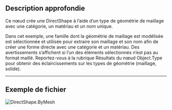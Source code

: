 ## Description approfondie
Ce nœud crée une DirectShape à l’aide d’un type de géométrie de maillage avec une catégorie, un matériau et un nom unique.

Dans cet exemple, une famille dont la géométrie de maillage est modélisée est sélectionnée et utilisée pour extraire son maillage et son nom afin de créer une forme directe avec une catégorie et un matériau.  Des avertissements s’affichent si l’un des éléments sélectionnés n’est pas au format maillé.  Reportez-vous à la rubrique Résultats du nœud Object.Type pour obtenir des éclaircissements sur les types de géométrie (maillage, solide).

___
## Exemple de fichier

![DirectShape.ByMesh](./Revit.Elements.DirectShape.ByMesh_img.jpg)
